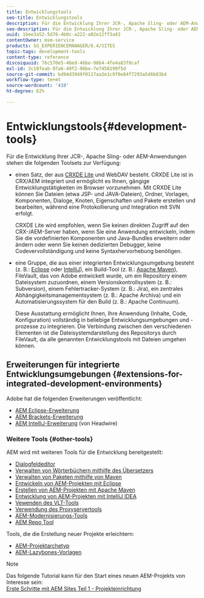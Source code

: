 ```yaml
---
title: Entwicklungstools
seo-title: Entwicklungstools
description: Für die Entwicklung Ihrer JCR-, Apache Sling- oder AEM-Anwendungen stehen Ihnen eine Reihe von Toolsets zur Verfügung.
seo-description: Für die Entwicklung Ihrer JCR-, Apache Sling- oder AEM-Anwendungen stehen Ihnen eine Reihe von Toolsets zur Verfügung.
uuid: 1bee3a52-5d76-4b0c-a222-a02e12ff3a43
contentOwner: msm-service
products: SG_EXPERIENCEMANAGER/6.4/SITES
topic-tags: development-tools
content-type: reference
discoiquuid: 76c570e5-46ed-46be-9864-4fe4a83f0caf
exl-id: 3c18feab-97a6-49f2-96be-7e7458199f5d
source-git-commit: bd94d3949f0117aa3e1c9f0e84f7293a5d6b03b4
workflow-type: tm+mt
source-wordcount: '410'
ht-degree: 62%

---
```


# Entwicklungstools{#development-tools}

Für die Entwicklung Ihrer JCR-, Apache Sling- oder AEM-Anwendungen stehen die folgenden Toolsets zur Verfügung:

* einen Satz, der aus [CRXDE Lite](/help/sites-developing/developing-with-crxde-lite.md) und WebDAV besteht. CRXDE Lite ist in CRX/AEM integriert und ermöglicht es Ihnen, gängige Entwicklungstätigkeiten im Browser vorzunehmen. Mit CRXDE Lite können Sie Dateien (etwa JSP- und JAVA-Dateien), Ordner, Vorlagen, Komponenten, Dialoge, Knoten, Eigenschaften und Pakete erstellen und bearbeiten, während eine Protokollierung und Integration mit SVN erfolgt.

   CRXDE Lite wird empfohlen, wenn Sie keinen direkten Zugriff auf den CRX-/AEM-Server haben, wenn Sie eine Anwendung entwickeln, indem Sie die vordefinierten Komponenten und Java-Bundles erweitern oder ändern oder wenn Sie keinen dedizierten Debugger, keine Codevervollständigung und keine Syntaxhervorhebung benötigen.

* eine Gruppe, die aus einer integrierten Entwicklungsumgebung besteht (z. B.: [Eclipse](/help/sites-developing/howto-projects-eclipse.md) oder [IntelliJ](/help/sites-developing/ht-intellij.md)), ein Build-Tool (z. B.: [Apache Maven](/help/sites-developing/ht-projects-maven.md)), FileVault, das von Adobe entwickelt wurde, um ein Repository einem Dateisystem zuzuordnen, einem Versionskontrollsystem (z. B.: Subversion), einem Fehlertracker-System (z. B.: Jira), ein zentrales Abhängigkeitsmanagementsystem (z. B.: Apache Archiva) und ein Automatisierungssystem für den Build (z. B.: Apache Continuum).

   Diese Ausstattung ermöglicht Ihnen, Ihre Anwendung (Inhalte, Code, Konfiguration) vollständig in beliebige Entwicklungsumgebungen und -prozesse zu integrieren. Die Verbindung zwischen den verschiedenen Elementen ist die Dateisystemdarstellung des Repositorys durch FileVault, da alle genannten Entwicklungstools mit Dateien umgehen können.

## Erweiterungen für integrierte Entwicklungsumgebungen {#extensions-for-integrated-development-environments}

Adobe hat die folgenden Erweiterungen veröffentlicht:

* [AEM Eclipse-Erweiterung](/help/sites-developing/aem-eclipse.md)
* [AEM Brackets-Erweiterung](/help/sites-developing/aem-brackets.md)
* [AEM IntelliJ-Erweiterung](https://github.com/headwirecom/aem-ide-tooling-4-intellij/blob/master/documenation/AEM%20Tooling%20Plugin%20for%20IntelliJ%20IDEA.pdf) (von Headwire)

### Weitere Tools  {#other-tools}

AEM wird mit weiteren Tools für die Entwicklung bereitgestellt:

* [Dialogfeldeditor](/help/sites-developing/dialog-editor.md)
* [Verwalten von Wörterbüchern mithilfe des Übersetzers](/help/sites-developing/i18n-translator.md)
* [Verwalten von Paketen mithilfe von Maven](/help/sites-developing/vlt-mavenplugin.md)
* [Entwickeln von AEM-Projekten mit Eclipse](/help/sites-developing/howto-projects-eclipse.md)
* [Erstellen von AEM-Projekten mit Apache Maven](/help/sites-developing/ht-projects-maven.md)
* [Entwicklung von AEM-Projekten mit IntelliJ IDEA](/help/sites-developing/ht-intellij.md)
* [Vewenden des VLT-Tools](/help/sites-developing/ht-vlttool.md)
* [Verwendung des Proxyservertools](/help/sites-developing/ht-proxy-server.md)
* [AEM-Modernisierungs-Tools](/help/sites-developing/modernization-tools.md)
* [AEM Repo Tool](/help/sites-developing/aem-repo-tool.md)

Tools, die die Erstellung neuer Projekte erleichtern:

* [AEM-Projektarchetyp](https://github.com/Adobe-Marketing-Cloud/aem-project-archetype)
* [AEM-Lazybones-Vorlagen](https://github.com/Adobe-Consulting-Services/lazybones-aem-templates)

>[!NOTE]
>
>Das folgende Tutorial kann für den Start eines neuen AEM-Projekts von Interesse sein:\
>[Erste Schritte mit AEM Sites Teil 1 - Projekteinrichtung](https://helpx.adobe.com/de/experience-manager/kt/sites/using/getting-started-wknd-tutorial-develop/part1.html)
